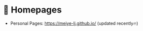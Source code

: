 # 📎 Homepages
- Personal Pages: https://meiye-lj.github.io/ (updated recently🔥)
<!-- - Linkedin: https://www.linkedin.com/in/rayeren
- Google Scholar: https://scholar.google.com/citations?user=4FA6C0AAAAAJ
- DBLP: https://dblp.org/pid/75/6568-6.html -->
